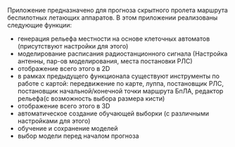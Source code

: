 Приложение предназначено для прогноза скрытного пролета маршрута беспилотных летающих аппаратов. 
В этом приложении реализованы следующие функции: 
- генерация рельефа местности на основе клеточных автоматов (присутствуют настройки для этого)
- моделирование расписания радиостанционного сигнала (Настройка антенны, пар-ов моделирования, места постановки РЛС) 
- отображение всего этого в 2D
- в рамках предыдущего функционала существуют инструменты по работе с картой: передвижение по карте, луппа, постановщик РЛС, постановщик начальной/конечной точки маршрута БпЛА, редактор рельефа(с возможность выбора размера кисти)
- отображение всего этого в 3D
- автоматическое создание обучающей выборки (с различными настройками для этого)
- обучение и сохранение моделей
- выбор модели перед началом прогноза
